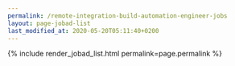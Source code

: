 ```yaml
---
permalink: /remote-integration-build-automation-engineer-jobs
layout: page-jobad-list
last_modified_at: 2020-05-20T05:11:40+0200
---
```

{% include render_jobad_list.html permalink=page.permalink %}
